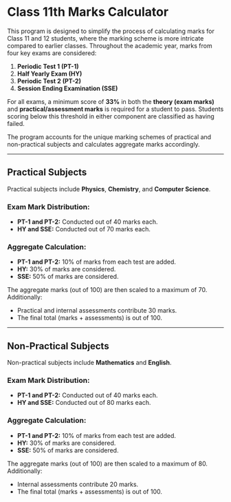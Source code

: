 # Class 11th Marks Calculator

This program is designed to simplify the process of calculating marks for Class 11 and 12 students, where the marking scheme is more intricate compared to earlier classes. Throughout the academic year, marks from four key exams are considered:

1. **Periodic Test 1 (PT-1)**  
2. **Half Yearly Exam (HY)**  
3. **Periodic Test 2 (PT-2)**  
4. **Session Ending Examination (SSE)**  

For all exams, a minimum score of **33%** in both the **theory (exam marks)** and **practical/assessment marks** is required for a student to pass. Students scoring below this threshold in either component are classified as having failed.

The program accounts for the unique marking schemes of practical and non-practical subjects and calculates aggregate marks accordingly.

---

## Practical Subjects

Practical subjects include **Physics**, **Chemistry**, and **Computer Science**. 

### Exam Mark Distribution:
- **PT-1 and PT-2:** Conducted out of 40 marks each.  
- **HY and SSE:** Conducted out of 70 marks each.

### Aggregate Calculation:
- **PT-1 and PT-2:** 10% of marks from each test are added.  
- **HY:** 30% of marks are considered.  
- **SSE:** 50% of marks are considered.

The aggregate marks (out of 100) are then scaled to a maximum of 70. Additionally:
- Practical and internal assessments contribute 30 marks.
- The final total (marks + assessments) is out of 100.

---

## Non-Practical Subjects

Non-practical subjects include **Mathematics** and **English**.

### Exam Mark Distribution:
- **PT-1 and PT-2:** Conducted out of 40 marks each.  
- **HY and SSE:** Conducted out of 80 marks each.

### Aggregate Calculation:
- **PT-1 and PT-2:** 10% of marks from each test are added.  
- **HY:** 30% of marks are considered.  
- **SSE:** 50% of marks are considered.

The aggregate marks (out of 100) are then scaled to a maximum of 80. Additionally:
- Internal assessments contribute 20 marks.
- The final total (marks + assessments) is out of 100.

